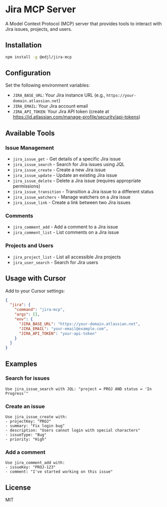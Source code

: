 # Jira MCP Server

A Model Context Protocol (MCP) server that provides tools to interact with Jira issues, projects, and users.

## Installation

```bash
npm install -g @edjl/jira-mcp
```

## Configuration

Set the following environment variables:

- `JIRA_BASE_URL`: Your Jira instance URL (e.g., `https://your-domain.atlassian.net`)
- `JIRA_EMAIL`: Your Jira account email
- `JIRA_API_TOKEN`: Your Jira API token (create at https://id.atlassian.com/manage-profile/security/api-tokens)

## Available Tools

### Issue Management

- `jira_issue_get` - Get details of a specific Jira issue
- `jira_issue_search` - Search for Jira issues using JQL
- `jira_issue_create` - Create a new Jira issue
- `jira_issue_update` - Update an existing Jira issue
- `jira_issue_delete` - Delete a Jira issue (requires appropriate permissions)
- `jira_issue_transition` - Transition a Jira issue to a different status
- `jira_issue_watchers` - Manage watchers on a Jira issue
- `jira_issue_link` - Create a link between two Jira issues

### Comments

- `jira_comment_add` - Add a comment to a Jira issue
- `jira_comment_list` - List comments on a Jira issue

### Projects and Users

- `jira_project_list` - List all accessible Jira projects
- `jira_user_search` - Search for Jira users

## Usage with Cursor

Add to your Cursor settings:

```json
{
  "jira": {
    "command": "jira-mcp",
    "args": [],
    "env": {
      "JIRA_BASE_URL": "https://your-domain.atlassian.net",
      "JIRA_EMAIL": "your-email@example.com",
      "JIRA_API_TOKEN": "your-api-token"
    }
  }
}
```

## Examples

### Search for issues
```
Use jira_issue_search with JQL: "project = PROJ AND status = 'In Progress'"
```

### Create an issue
```
Use jira_issue_create with:
- projectKey: "PROJ"
- summary: "Fix login bug"
- description: "Users cannot login with special characters"
- issueType: "Bug"
- priority: "High"
```

### Add a comment
```
Use jira_comment_add with:
- issueKey: "PROJ-123"
- comment: "I've started working on this issue"
```

## License

MIT